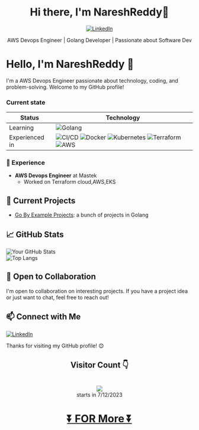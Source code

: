  <h1 align="center">Hi there, I'm NareshReddy👋</h1>

<p align="center">
  <a href="https://www.linkedin.com/in/reddynn/"><img alt="LinkedIn" src="https://img.shields.io/badge/LinkedIn-NareshReddy-blue?style=flat-square&logo=linkedin"></a>
  
<!--   <a href="https://yourwebsite.com/"><img alt="Website" src="https://img.shields.io/badge/Website-Karthikeyan_A-9cf?style=flat-square"></a> -->
</p>

<p align="center">AWS Devops Engineer | Golang Developer | Passionate about Software Dev</p>


# Hello, I'm NareshReddy 👋

I'm a AWS Devops Engineer passionate about technology, coding, and problem-solving. Welcome to my GitHub profile!
<!---
## 🔧 MY Teck Stack
| Technology | Web Tech Stack | Android Tech Stack |
|------------|----------------|--------------------|
| Front-End  | ![HTML](https://img.shields.io/badge/HTML-%23E34F26.svg?style=for-the-badge&logo=html5&logoColor=white) <br> ![CSS](https://img.shields.io/badge/CSS-%231572B6.svg?style=for-the-badge&logo=css3&logoColor=white)  <br> ![Tailwind CSS](https://img.shields.io/badge/Tailwind%20CSS-%232779e8.svg?style=for-the-badge&logo=tailwind-css&logoColor=white) <br> ![React Js](https://img.shields.io/badge/React%20Js-%2361dbfb.svg?style=for-the-badge&logo=react&logoColor=white)  <br> ![TypeScript](https://img.shields.io/badge/TypeScript-%23007ACC.svg?style=for-the-badge&logo=typescript&logoColor=white) | ![Flutter](https://img.shields.io/badge/Flutter-%2302569B.svg?style=for-the-badge&logo=flutter&logoColor=white) |
| Back -End  | ![Java](https://img.shields.io/badge/Java-%23E76F00.svg?style=for-the-badge&logo=java&logoColor=white) <br> ![Go](https://img.shields.io/badge/Go-%2300ADD8.svg?style=for-the-badge&logo=go&logoColor=white)  | ![Dart](https://img.shields.io/badge/Dart-%230175C2.svg?style=for-the-badge&logo=dart&logoColor=white) |
| Database   | ![PostgreSQL](https://img.shields.io/badge/PostgreSQL-%23336791.svg?style=for-the-badge&logo=postgresql&logoColor=white)  <br> ![MongoDB](https://img.shields.io/badge/MongoDB-%2347A248.svg?style=for-the-badge&logo=mongodb&logoColor=white)  | ![Firebase](https://img.shields.io/badge/Firebase-%23FFCA28.svg?style=for-the-badge&logo=firebase&logoColor=black)  |
| API        | ![REST](https://img.shields.io/badge/REST-%235C5C5C.svg?style=for-the-badge) <br> ![OAuth 2.0](https://img.shields.io/badge/OAuth%202.0-%234A90E2.svg?style=for-the-badge) | ![REST](https://img.shields.io/badge/REST-%235C5C5C.svg?style=for-the-badge) <br> ![OAuth 2.0](https://img.shields.io/badge/OAuth%202.0-%234A90E2.svg?style=for-the-badge)  |
| Cloud      | ![Azure](https://img.shields.io/badge/Azure-%230078D4.svg?style=for-the-badge&logo=microsoft-azure&logoColor=white) | ![Firebase](https://img.shields.io/badge/Firebase-%23FFCA28.svg?style=for-the-badge&logo=firebase&logoColor=black)  |
| Other      | ![Git](https://img.shields.io/badge/Git-%23F05032.svg?style=for-the-badge&logo=git&logoColor=white) <br> ![CI/CD](https://img.shields.io/badge/CI%2FCD-%2343853D.svg?style=for-the-badge) <br> ![Docker](https://img.shields.io/badge/Docker-%232496ED.svg?style=for-the-badge&logo=docker&logoColor=white) | ![Git](https://img.shields.io/badge/Git-%23F05032.svg?style=for-the-badge&logo=git&logoColor=white) <br> ![CI/CD](https://img.shields.io/badge/CI%2FCD-%2343853D.svg?style=for-the-badge) <br> ![Docker](https://img.shields.io/badge/Docker-%232496ED.svg?style=for-the-badge&logo=docker&logoColor=white)  |

| more i learned in free time |  ![Python](https://img.shields.io/badge/Python-%233776AB.svg?style=for-the-badge&logo=python&logoColor=white) ![C](https://img.shields.io/badge/C-%2300599C.svg?style=for-the-badge&logo=c&logoColor=white) ![C++](https://img.shields.io/badge/C%2B%2B-%2300599C.svg?style=for-the-badge&logo=c%2B%2B&logoColor=white)|  
|----|---|
--->
### Current state
| Status | Technology |
|--------|------------|
| Learning | ![Golang](https://img.shields.io/badge/Golang-%230078D4.svg?style=for-the-badge&logo=golang&logoColor=blue) 
| Experienced in | ![CI/CD](https://img.shields.io/badge/CI%2FCD-%2343853D.svg?style=for-the-badge) ![Docker](https://img.shields.io/badge/Docker-%232496ED.svg?style=for-the-badge&logo=docker&logoColor=white) ![Kubernetes](https://img.shields.io/badge/kubernetes-%23326ce5.svg?style=for-the-badge&logo=kubernetes&logoColor=white) ![Terraform](https://img.shields.io/badge/terraform-%235835CC.svg?style=for-the-badge&logo=terraform&logoColor=white) ![AWS](https://img.shields.io/badge/AWS-%23FF9900.svg?style=for-the-badge&logo=amazon-aws&logoColor=white)

<!--   ![PostgreSQL](https://img.shields.io/badge/PostgreSQL-%23336791.svg?style=for-the-badge&logo=postgresql&logoColor=white)  -->

### 💼 Experience

- **AWS Devops Engineer** at Mastek
  - Worked on Terraform cloud,AWS,EKS


  

## 🌱 Current Projects

- [Go By Example Projects](https://github.com/reddynn/Go-By-Example-Projects): a bunch of projects in Golang



## 📈 GitHub Stats
![Your GitHub Stats](https://github-readme-stats.vercel.app/api?username=reddynn&show_icons=true)
<br>
![Top Langs](https://github-readme-stats.vercel.app/api/top-langs/?username=reddynn&hide=Jupyter%20Notebook&langs_count=9)


<!-- ## 🌟 Featured Repositories
[![Repo 1](https://github-readme-stats.vercel.app/api/pin/?username=reddynn&repo=Repo1&show_owner=true)](Link to Repo 1)
[![Repo 2](https://github-readme-stats.vercel.app/api/pin/?username=YourUsername&repo=Repo2&show_owner=true)](Link to Repo 2)  -->

## 🤝 Open to Collaboration
I'm open to collaboration on interesting projects. If you have a project idea or just want to chat, feel free to reach out!
## 📫 Connect with Me
 [![LinkedIn](https://img.shields.io/badge/linkedin-%230077B5.svg?style=for-the-badge&logo=linkedin&logoColor=white)](https://www.linkedin.com/in/reddynn/)
<!-- - Portfolio Website: [Your Portfolio Website](Portfolio URL) -->

<!-- ## 📝 Blog
I occasionally write about tech and programming on my blog: [Link to Blog](Blog URL) -->

Thanks for visiting my GitHub profile! 😊
<div align="center"> 
 <h2> Visitor Count 👇</h2> <br>
 <img src="https://profile-counter.glitch.me/reddynn/count.svg"> <br>
starts in 7/12/2023
<h1> <a href="https://github.com/reddynn?tab=repositories">⏬ FOR More ⏬</a><h1>
</div>
        
